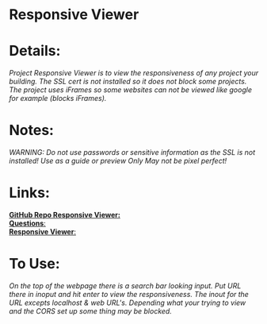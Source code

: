 # Responsive Viewer

# Details:

*Project Responsive Viewer is to view the responsiveness of any project your building. The SSL cert is not installed so it does not block some projects.
The project uses iFrames so some websites can not be viewed like google for example (blocks iFrames).*

# Notes: 
*WARNING: Do not use passwords or sensitive information as the SSL is not installed!*
*Use as a guide or preview Only May not be pixel perfect!*

# Links:

[**GitHub Repo Responsive Viewer:** ](https://github.com/Hazey8709/responsiveViewer) <br />
[**Questions**:](questions@noobiej.tech) <br />
[**Responsive Viewer**:](http://responsiveviewer.noobiej.tech/) <br />


# To Use: 
*On the top of the webpage there is a search bar looking input. Put URL there in inoput and hit enter to view the responsiveness.
The inout for the URL excepts localhost & web URL's. Depending what your trying to view and the CORS set up some thing may be blocked.*
